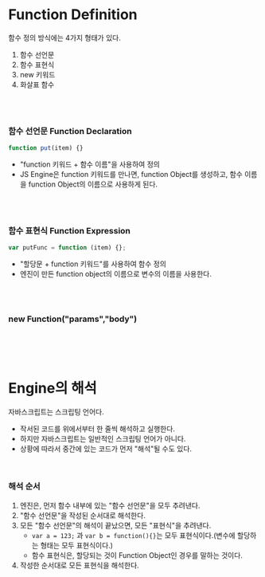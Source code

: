 # Function Definition

함수 정의 방식에는 4가지 형태가 있다.

1. 함수 선언문
2. 함수 표현식
3. new 키워드
4. 화살표 함수

<br>
<br>

### 함수 선언문 Function Declaration

```javascript
function put(item) {}
```

- "function 키워드 + 함수 이름"을 사용하여 정의
- JS Engine은 function 키워드를 만나면, function Object를 생성하고, 함수 이름을 function Object의 이름으로 사용하게 된다.

<br>
<br>

### 함수 표현식 Function Expression

```javascript
var putFunc = function (item) {};
```

- "할당문 + function 키워드"를 사용하여 함수 정의
- 엔진이 만든 function object의 이름으로 변수의 이름을 사용한다.

<br>
<br>

### new Function("params","body")

<br>
<br>
<br>

# Engine의 해석

자바스크립트는 스크립팅 언어다.

- 작서된 코드를 위에서부터 한 줄씩 해석하고 실행한다.
- 하지만 자바스크립트는 일반적인 스크립팅 언어가 아니다.
- 상황에 따라서 중간에 있는 코드가 먼저 "해석"될 수도 있다.

<br>

### 해석 순서

1. 엔진은, 먼저 함수 내부에 있는 "함수 선언문"을 모두 추려낸다.
2. "함수 선언문"을 작성된 순서대로 해석한다.
3. 모든 "함수 선언문"의 해석이 끝났으면, 모든 "표현식"을 추려낸다.
   - `var a = 123;` 과 `var b = function(){}`는 모두 표현식이다.(변수에 할당하는 형태는 모두 표현식이다.)
   - 함수 표현식은, 할당되는 것이 Function Object인 경우를 말하는 것이다.
4. 작성한 순서대로 모든 표현식을 해석한다.
